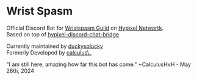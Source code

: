 # Wrist Spasm

Official Discord Bot for [Wristspasm Guild](https://discord.gg/WgAcNKGNaT) on [Hypixel Networtk](https://hypixel.net).<br/>
Based on top of [hypixel-discord-chat-bridge](https://github.com/DuckySoLucky/hypixel-discord-chat-bridge/)

Currently maintained by [duckysolucky](https://discord.com/users/486155512568741900) <br/>
Formerly Developed by [calculus\\\_](https://discord.com/users/1165302964093722697)

"I am still here, amazing how far this bot has come." ~CalculusHvH - May 26th, 2024

